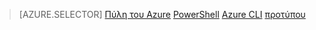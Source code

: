 > [AZURE.SELECTOR]
[Πύλη του Azure](virtual-network-deploy-static-pip-arm-portal.md)
[PowerShell](virtual-network-deploy-static-pip-arm-ps.md)
[Azure CLI](virtual-network-deploy-static-pip-arm-cli.md)
[προτύπου](virtual-network-deploy-static-pip-arm-template.md)
